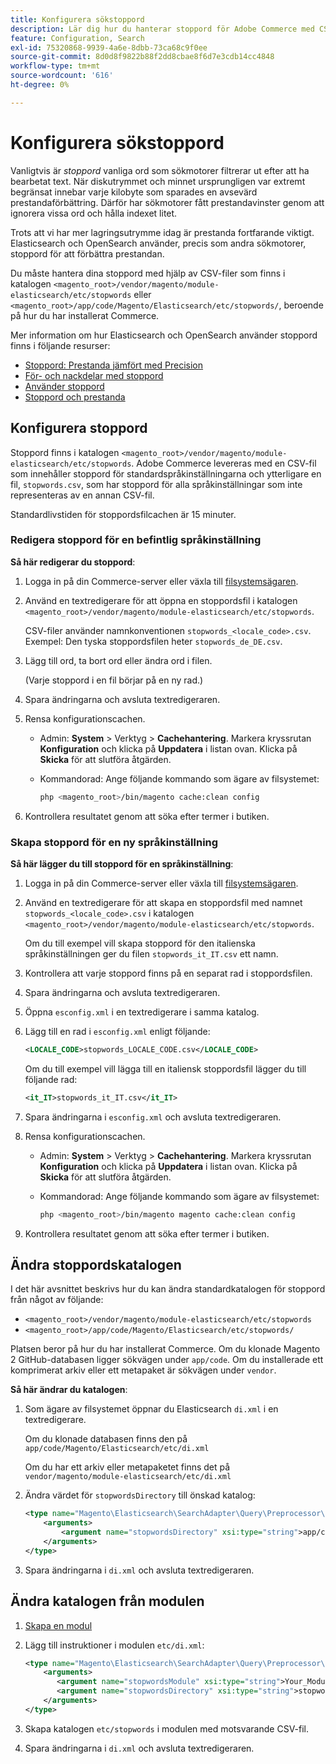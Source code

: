 ```yaml
---
title: Konfigurera sökstoppord
description: Lär dig hur du hanterar stoppord för Adobe Commerce med CSV-filer.
feature: Configuration, Search
exl-id: 75320868-9939-4a6e-8dbb-73ca68c9f0ee
source-git-commit: 8d0d8f9822b88f2dd8cbae8f6d7e3cdb14cc4848
workflow-type: tm+mt
source-wordcount: '616'
ht-degree: 0%

---
```


# Konfigurera sökstoppord

Vanligtvis är _stoppord_ vanliga ord som sökmotorer filtrerar ut efter att ha bearbetat text. När diskutrymmet och minnet ursprungligen var extremt begränsat innebar varje kilobyte som sparades en avsevärd prestandaförbättring. Därför har sökmotorer fått prestandavinster genom att ignorera vissa ord och hålla indexet litet.

Trots att vi har mer lagringsutrymme idag är prestanda fortfarande viktigt. Elasticsearch och OpenSearch använder, precis som andra sökmotorer, stoppord för att förbättra prestandan.

Du måste hantera dina stoppord med hjälp av CSV-filer som finns i katalogen `<magento_root>/vendor/magento/module-elasticsearch/etc/stopwords` eller `<magento_root>/app/code/Magento/Elasticsearch/etc/stopwords/`, beroende på hur du har installerat Commerce.

Mer information om hur Elasticsearch och OpenSearch använder stoppord finns i följande resurser:

- [Stoppord: Prestanda jämfört med Precision](https://www.elastic.co/guide/en/elasticsearch/guide/current/stopwords.html)
- [För- och nackdelar med stoppord](https://www.elastic.co/guide/en/elasticsearch/guide/current/pros-cons-stopwords.html)
- [Använder stoppord](https://www.elastic.co/guide/en/elasticsearch/guide/current/using-stopwords.html)
- [Stoppord och prestanda](https://www.elastic.co/guide/en/elasticsearch/guide/current/stopwords-performance.html)

## Konfigurera stoppord

Stoppord finns i katalogen `<magento_root>/vendor/magento/module-elasticsearch/etc/stopwords`. Adobe Commerce levereras med en CSV-fil som innehåller stoppord för standardspråkinställningarna och ytterligare en fil, `stopwords.csv`, som har stoppord för alla språkinställningar som inte representeras av en annan CSV-fil.

Standardlivstiden för stoppordsfilcachen är 15 minuter.

### Redigera stoppord för en befintlig språkinställning

**Så här redigerar du stoppord**:

1. Logga in på din Commerce-server eller växla till [filsystemsägaren](../../installation/prerequisites/file-system/overview.md).
1. Använd en textredigerare för att öppna en stoppordsfil i katalogen `<magento_root>/vendor/magento/module-elasticsearch/etc/stopwords`.

   CSV-filer använder namnkonventionen `stopwords_<locale_code>.csv`. Exempel: Den tyska stoppordsfilen heter `stopwords_de_DE.csv`.

1. Lägg till ord, ta bort ord eller ändra ord i filen.

   (Varje stoppord i en fil börjar på en ny rad.)

1. Spara ändringarna och avsluta textredigeraren.
1. Rensa konfigurationscachen.

   - Admin: **System** > Verktyg > **Cachehantering**. Markera kryssrutan **Konfiguration** och klicka på **Uppdatera** i listan ovan. Klicka på **Skicka** för att slutföra åtgärden.

   - Kommandorad: Ange följande kommando som ägare av filsystemet:

     ```bash
     php <magento_root>/bin/magento cache:clean config
     ```

1. Kontrollera resultatet genom att söka efter termer i butiken.

### Skapa stoppord för en ny språkinställning

**Så här lägger du till stoppord för en språkinställning**:

1. Logga in på din Commerce-server eller växla till [filsystemsägaren](../../installation/prerequisites/file-system/overview.md).

1. Använd en textredigerare för att skapa en stoppordsfil med namnet `stopwords_<locale_code>.csv` i katalogen `<magento_root>/vendor/magento/module-elasticsearch/etc/stopwords`.

   Om du till exempel vill skapa stoppord för den italienska språkinställningen ger du filen `stopwords_it_IT.csv` ett namn.

1. Kontrollera att varje stoppord finns på en separat rad i stoppordsfilen.
1. Spara ändringarna och avsluta textredigeraren.
1. Öppna `esconfig.xml` i en textredigerare i samma katalog.
1. Lägg till en rad i `esconfig.xml` enligt följande:

   ```xml
   <LOCALE_CODE>stopwords_LOCALE_CODE.csv</LOCALE_CODE>
   ```

   Om du till exempel vill lägga till en italiensk stoppordsfil lägger du till följande rad:

   ```xml
   <it_IT>stopwords_it_IT.csv</it_IT>
   ```

1. Spara ändringarna i `esconfig.xml` och avsluta textredigeraren.
1. Rensa konfigurationscachen.

   - Admin: **System** > Verktyg > **Cachehantering**. Markera kryssrutan **Konfiguration** och klicka på **Uppdatera** i listan ovan. Klicka på **Skicka** för att slutföra åtgärden.

   - Kommandorad: Ange följande kommando som ägare av filsystemet:

     ```bash
     php <magento_root>/bin/magento magento cache:clean config
     ```

1. Kontrollera resultatet genom att söka efter termer i butiken.

## Ändra stoppordskatalogen

I det här avsnittet beskrivs hur du kan ändra standardkatalogen för stoppord från något av följande:

- `<magento_root>/vendor/magento/module-elasticsearch/etc/stopwords`
- `<magento_root>/app/code/Magento/Elasticsearch/etc/stopwords/`

Platsen beror på hur du har installerat Commerce. Om du klonade Magento 2 GitHub-databasen ligger sökvägen under `app/code`. Om du installerade ett komprimerat arkiv eller ett metapaket är sökvägen under `vendor`.

**Så här ändrar du katalogen**:

1. Som ägare av filsystemet öppnar du Elasticsearch `di.xml` i en textredigerare.

   Om du klonade databasen finns den på `app/code/Magento/Elasticsearch/etc/di.xml`

   Om du har ett arkiv eller metapaketet finns det på `vendor/magento/module-elasticsearch/etc/di.xml`

1. Ändra värdet för `stopwordsDirectory` till önskad katalog:

   ```xml
   <type name="Magento\Elasticsearch\SearchAdapter\Query\Preprocessor\Stopwords">
       <arguments>
           <argument name="stopwordsDirectory" xsi:type="string">app/code/Magento/Elasticsearch/etc/stopwords</argument>
       </arguments>
   </type>
   ```

1. Spara ändringarna i `di.xml` och avsluta textredigeraren.

## Ändra katalogen från modulen

1. [Skapa en modul](https://developer.adobe.com/commerce/php/development/build/component-file-structure/)
1. Lägg till instruktioner i modulen `etc/di.xml`:

   ```xml
   <type name="Magento\Elasticsearch\SearchAdapter\Query\Preprocessor\Stopwords">
       <arguments>
          <argument name="stopwordsModule" xsi:type="string">Your_Module</argument>
          <argument name="stopwordsDirectory" xsi:type="string">stopwords</argument>
       </arguments>
   </type>
   ```

1. Skapa katalogen `etc/stopwords` i modulen med motsvarande CSV-fil.

1. Spara ändringarna i `di.xml` och avsluta textredigeraren.
